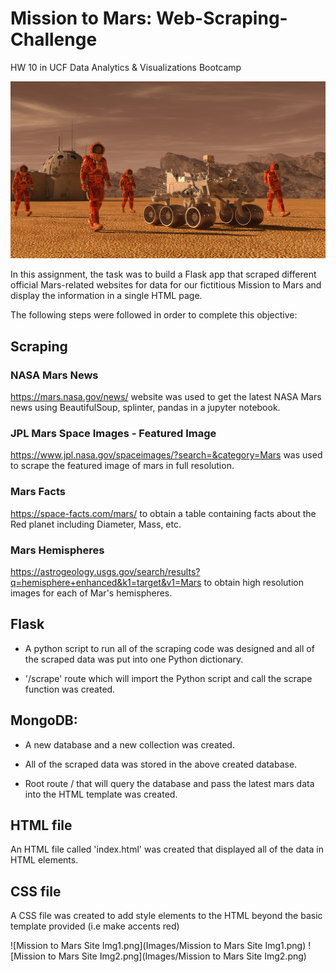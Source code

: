 # Mission to Mars: Web-Scraping-Challenge
HW 10 in UCF Data Analytics &amp; Visualizations Bootcamp

![mission_to_mars](Images/mission_to_mars.png)

In this assignment, the task was to build a Flask app that scraped different official Mars-related websites for data for our fictitious Mission to Mars and display the information in a single HTML page.

The following steps were followed in order to complete this objective:


## Scraping

### NASA Mars News

https://mars.nasa.gov/news/ website was used to get the latest NASA Mars news using BeautifulSoup, splinter, pandas in a jupyter notebook.


### JPL Mars Space Images - Featured Image

https://www.jpl.nasa.gov/spaceimages/?search=&category=Mars was used to scrape the featured image of mars in full resolution.


### Mars Facts

https://space-facts.com/mars/ to obtain a table containing facts about the Red planet including Diameter, Mass, etc.


### Mars Hemispheres

https://astrogeology.usgs.gov/search/results?q=hemisphere+enhanced&k1=target&v1=Mars to obtain high resolution images for each of Mar's hemispheres.


## Flask

* A python script to run all of the scraping code was designed and all of the scraped data was put into one Python dictionary.

* '/scrape' route which will import the Python script and call the scrape function was created.


## MongoDB:

* A new database and a new collection was created.

* All of the scraped data was stored in the above created database.

* Root route / that will query the database and pass the latest mars data into the HTML template was created.


## HTML file

An HTML file called 'index.html' was created that displayed all of the data in HTML elements.

## CSS file

A CSS file was created to add style elements to the HTML beyond the basic template provided (i.e make accents red)


![Mission to Mars Site Img1.png](Images/Mission to Mars Site Img1.png)
![Mission to Mars Site Img2.png](Images/Mission to Mars Site Img2.png)
